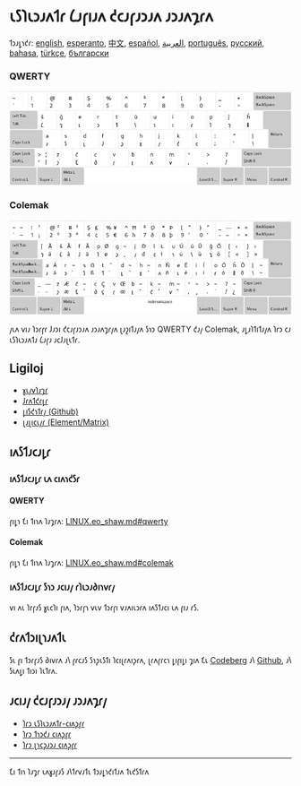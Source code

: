 # 𐑧𐑕𐑐𐑧𐑮𐑨𐑵𐑑𐑩 𐑖𐑨𐑝𐑦𐑨𐑵 𐑒𐑤𐑨𐑝𐑨𐑮𐑨𐑵 𐑨𐑮𐑨𐑵𐑡𐑩𐑵

𐑑𐑮𐑨𐑛𐑪𐑒𐑩: [english](README.md), [esperanto](README.eo.md), [中文](README.zh-CN.md), [español](README.es.md), [العربية](README.ar.md), [português](README.pt.md), [русский](README.ru.md), [bahasa](README.id.md), [türkçe](README.tr.md), [български](README.bg.md)

### QWERTY

![𐑨𐑵𐑑𐑨𐑘𐑮𐑦𐑜𐑨𐑮𐑛𐑪 𐑤𐑨 𐑧𐑕𐑐𐑧𐑮𐑨𐑵𐑑𐑨𐑵 𐑖𐑨𐑝𐑦𐑨𐑵 QWERTY](./media/preview_qwerty.png)

### Colemak

![𐑨𐑵𐑑𐑨𐑘𐑮𐑦𐑜𐑨𐑮𐑛𐑪 𐑤𐑨 𐑧𐑕𐑐𐑧𐑮𐑨𐑵𐑑𐑨𐑵 𐑖𐑨𐑝𐑦𐑨𐑵 Colemak](./media/preview_colemak.png)

𐑢𐑧𐑵 𐑫𐑦𐑨 𐑐𐑮𐑩𐑝𐑩 𐑓𐑨𐑮𐑦 𐑒𐑤𐑨𐑝𐑨𐑮𐑨𐑵 𐑨𐑮𐑨𐑵𐑡𐑩𐑢𐑵 𐑚𐑨𐑟𐑦𐑑𐑨𐑢𐑵 𐑕𐑪𐑮 QWERTY 𐑒𐑨𐑢 Colemak, 𐑨𐑛𐑨𐑐𐑑𐑦𐑑𐑨𐑢𐑵 𐑐𐑩𐑮 𐑤𐑨 𐑧𐑕𐑐𐑧𐑮𐑨𐑵𐑑𐑨 𐑖𐑨𐑝𐑨 𐑨𐑤𐑓𐑨𐑚𐑧𐑑𐑩.

## Ligiloj

* [𐑣𐑧𐑢𐑫𐑐𐑨𐑡𐑩](https://salif.github.io/shaw-eo/)
* [𐑓𐑩𐑵𐑑𐑒𐑩𐑛𐑩](https://codeberg.org/salif/shaw-eo)
* [𐑛𐑦𐑕𐑒𐑪𐑑𐑩𐑢 (Github)](https://github.com/salif/shaw-eo/discussions)
* [𐑚𐑨𐑚𐑦𐑤𐑧𐑢𐑩 (Element/Matrix)](https://matrix.to/#/#salif-colemak:mozilla.org)

## 𐑦𐑵𐑕𐑑𐑨𐑤𐑨𐑛𐑩

### 𐑦𐑵𐑕𐑑𐑨𐑤𐑨𐑛𐑩 𐑧𐑵 𐑤𐑦𐑵𐑪𐑒𐑕𐑩

#### QWERTY

𐑝𐑦𐑛𐑪 𐑗𐑦 𐑑𐑦𐑪𐑵 𐑐𐑨𐑡𐑩𐑵: [LINUX.eo_shaw.md#qwerty](./LINUX.eo_shaw.md#qwerty)

#### Colemak

𐑝𐑦𐑛𐑪 𐑗𐑦 𐑑𐑦𐑪𐑵 𐑐𐑨𐑡𐑩𐑵: [LINUX.eo_shaw.md#colemak](./LINUX.eo_shaw.md#colemak)

### 𐑦𐑵𐑕𐑑𐑨𐑤𐑨𐑛𐑩 𐑕𐑪𐑮 𐑨𐑤𐑦𐑨𐑢 𐑩𐑐𐑧𐑮𐑨𐑔𐑦𐑪𐑫𐑩𐑢

𐑫𐑦 𐑵𐑧 𐑐𐑩𐑝𐑨𐑕 𐑣𐑧𐑤𐑐𐑦 𐑝𐑦𐑵, 𐑐𐑮𐑩𐑝𐑪 𐑫𐑧𐑫 𐑑𐑮𐑩𐑝𐑦 𐑫𐑨𐑵𐑦𐑧𐑮𐑩𐑵 𐑦𐑵𐑕𐑑𐑨𐑤𐑦 𐑧𐑵 𐑝𐑦𐑨 𐑩𐑕.

## 𐑒𐑩𐑵𐑑𐑮𐑦𐑚𐑪𐑨𐑵𐑑𐑧

𐑕𐑧 𐑝𐑦 𐑑𐑮𐑩𐑝𐑨𐑕 𐑔𐑦𐑫𐑩𐑵 𐑨𐑘 𐑝𐑩𐑤𐑨𐑕 𐑕𐑪𐑜𐑧𐑕𐑑𐑦 𐑐𐑤𐑦𐑚𐑩𐑵𐑦𐑜𐑩𐑵, 𐑚𐑩𐑵𐑝𐑩𐑤𐑪 𐑛𐑦𐑝𐑦𐑛𐑦 𐑡𐑦𐑵 𐑗𐑧 [Codeberg] 𐑨𐑘 [Github], 𐑨𐑘 𐑕𐑧𐑵𐑛𐑦 𐑑𐑦𐑮𐑦 𐑐𐑧𐑑𐑩𐑵.

[Github]: https://github.com/salif/shaw-eo/discussions
[Codeberg]: https://codeberg.org/salif/shaw-eo/issues

## 𐑨𐑤𐑦𐑨𐑢 𐑒𐑤𐑨𐑝𐑨𐑮𐑨𐑢 𐑨𐑮𐑨𐑵𐑡𐑩𐑢

* [𐑐𐑩𐑮 𐑧𐑕𐑐𐑧𐑮𐑨𐑵𐑑𐑩-𐑤𐑦𐑵𐑜𐑝𐑩](https://salif.github.io/colemak-eo/)
* [𐑐𐑩𐑮 𐑑𐑪𐑮𐑒𐑨 𐑤𐑦𐑵𐑜𐑝𐑩](https://salif.github.io/colemak-tr/)
* [𐑐𐑩𐑮 𐑚𐑪𐑤𐑜𐑨𐑮𐑨 𐑤𐑦𐑵𐑜𐑝𐑩](https://salif.github.io/colemak-bg/)

---

𐑗𐑦 𐑑𐑦𐑪 𐑐𐑨𐑡𐑩 𐑧𐑵𐑣𐑨𐑝𐑨𐑕 𐑨𐑘𐑑𐑩𐑫𐑨𐑑𐑧 𐑑𐑮𐑨𐑛𐑪𐑒𐑦𐑑𐑨𐑵 𐑑𐑧𐑒𐑕𐑑𐑩𐑵
